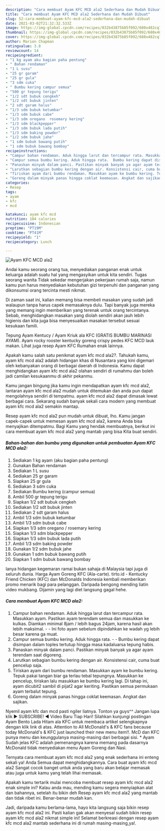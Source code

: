 ```yaml
---
description: "Cara membuat Ayam KFC MCD ala2 Sederhana dan Mudah Dibuat"
title: "Cara membuat Ayam KFC MCD ala2 Sederhana dan Mudah Dibuat"
slug: 52-cara-membuat-ayam-kfc-mcd-ala2-sederhana-dan-mudah-dibuat
date: 2021-03-02T21:32:32.533Z
image: https://img-global.cpcdn.com/recipes/032b43875b85f092/680x482cq70/ayam-kfc-mcd-ala2-foto-resep-utama.jpg
thumbnail: https://img-global.cpcdn.com/recipes/032b43875b85f092/680x482cq70/ayam-kfc-mcd-ala2-foto-resep-utama.jpg
cover: https://img-global.cpcdn.com/recipes/032b43875b85f092/680x482cq70/ayam-kfc-mcd-ala2-foto-resep-utama.jpg
author: Marion Chapman
ratingvalue: 3.8
reviewcount: 14
recipeingredient:
- "1 kg ayam aku bagian paha pentung"
- " Bahan rendaman"
- "1 L susu"
- "25 gr garam"
- "25 gr gula"
- "3 sdm cuka"
- " Bumbu kering campur semua"
- "500 gr tepung terigu"
- "1/2 sdt bubuk cengkeh"
- "1/2 sdt bubuk jinten"
- "2 sdt garam halus"
- "1/3 sdm bubuk ketumbar"
- "1/3 sdm bubuk cabe"
- "1/3 sdm oregano  rosemary kering"
- "1/3 sdm blackpepper"
- "1/3 sdm bubuk lada putih"
- "1/3 sdm baking powder"
- "1/2 sdm bubuk jahe"
- "1 sdm bubuk bawang putih"
- "1 sdm bubuk bawang bombay"
recipeinstructions:
- "Campur bahan rendaman. Aduk hingga larut dan tercampur rata. Masukkan ayam. Pastikan ayam terendam semua dan masukkan ke kulkas. Diamkan minimal 8jam / lebih bagus 24jam, karena hasil akan lebih maksimal.  Ini foto ayam sebelum dipindahkan ke wadah yg lebih besar karena ga muat."
- "Campur semua bumbu kering. Aduk hingga rata.  Bumbu kering dapat disimpan dalam toples tertutup hingga masa kadaluarsa tepung habis."
- "Panaskan minyak dalam panci. Pastikan minyak banyak ya agar ayam terendam saat digoreng."
- "Larutkan sebagian bumbu kering dengan air. Konsistensi cair, cuma buat pencelup saja."
- "Tiriskan ayam dari bumbu rendaman. Masukkan ayam ke bumbu kering. Tepuk pakai tangan biar ga terlau tebal tepungnya. Masukkan ke pencelup, tiriskan lalu masukkan ke bumbu kering lagi. Di tahap ini, ayam dicubit2 sambil di pijat2 agar keriting. Pastikan semua permukaan ayam terbalut tepung."
- "Goreng dalam minyak panas hingga coklat keemasan. Angkat dan sajikan."
categories:
- Resep
tags:
- ayam
- kfc
- mcd

katakunci: ayam kfc mcd 
nutrition: 104 calories
recipecuisine: Indonesian
preptime: "PT19M"
cooktime: "PT41M"
recipeyield: "1"
recipecategory: Lunch

---
```



![Ayam KFC MCD ala2](https://img-global.cpcdn.com/recipes/032b43875b85f092/680x482cq70/ayam-kfc-mcd-ala2-foto-resep-utama.jpg)

Andai kamu seorang orang tua, menyediakan panganan enak untuk keluarga adalah suatu hal yang mengasyikan untuk kita sendiri. Tugas seorang  wanita Tidak sekedar mengerjakan pekerjaan rumah saja, namun kamu pun harus menyediakan kebutuhan gizi terpenuhi dan panganan yang dikonsumsi orang tercinta mesti nikmat.

Di zaman  saat ini, kalian memang bisa membeli masakan yang sudah jadi walaupun tanpa harus capek memasaknya dulu. Tapi banyak juga mereka yang memang ingin memberikan yang terenak untuk orang tercintanya. Sebab, menghidangkan masakan yang diolah sendiri akan jauh lebih higienis dan kita juga bisa menyesuaikan masakan tersebut sesuai kesukaan famili. 

Tepung Ayam Kentucy / Ayam Kriuk ala KFC (GRATIS BUMBU MARINASI AYAM). Ayam rocky rooster kentucky goreng crispy pedes KFC MCD lauk makan. Lihat juga resep Ayam KFC Rumahan enak lainnya.

Apakah kamu salah satu penikmat ayam kfc mcd ala2?. Tahukah kamu, ayam kfc mcd ala2 adalah hidangan khas di Nusantara yang kini digemari oleh kebanyakan orang di berbagai daerah di Indonesia. Kamu dapat menghidangkan ayam kfc mcd ala2 olahan sendiri di rumahmu dan boleh jadi camilan kesukaanmu di akhir pekanmu.

Kamu jangan bingung jika kamu ingin mendapatkan ayam kfc mcd ala2, lantaran ayam kfc mcd ala2 mudah untuk ditemukan dan anda pun dapat mengolahnya sendiri di tempatmu. ayam kfc mcd ala2 dapat dimasak lewat berbagai cara. Sekarang sudah banyak sekali cara modern yang membuat ayam kfc mcd ala2 semakin mantap.

Resep ayam kfc mcd ala2 pun mudah untuk dibuat, lho. Kamu jangan capek-capek untuk memesan ayam kfc mcd ala2, karena Anda bisa menyajikan ditempatmu. Bagi Kamu yang hendak membuatnya, berikut ini cara membuat ayam kfc mcd ala2 yang mantab yang bisa Kita buat sendiri.

<!--inarticleads1-->

##### Bahan-bahan dan bumbu yang digunakan untuk pembuatan Ayam KFC MCD ala2:

1. Sediakan 1 kg ayam (aku bagian paha pentung)
1. Gunakan  Bahan rendaman
1. Sediakan 1 L susu
1. Sediakan 25 gr garam
1. Siapkan 25 gr gula
1. Sediakan 3 sdm cuka
1. Sediakan  Bumbu kering (campur semua)
1. Ambil 500 gr tepung terigu
1. Siapkan 1/2 sdt bubuk cengkeh
1. Sediakan 1/2 sdt bubuk jinten
1. Sediakan 2 sdt garam halus
1. Ambil 1/3 sdm bubuk ketumbar
1. Ambil 1/3 sdm bubuk cabe
1. Siapkan 1/3 sdm oregano / rosemary kering
1. Siapkan 1/3 sdm blackpepper
1. Siapkan 1/3 sdm bubuk lada putih
1. Ambil 1/3 sdm baking powder
1. Gunakan 1/2 sdm bubuk jahe
1. Gunakan 1 sdm bubuk bawang putih
1. Siapkan 1 sdm bubuk bawang bombay


Ianya hidangan kegemaran ramai bukan sahaja di Malaysia tapi juga di seluruh dunia. Harga Ayam Goreng KFC (Ala-carte). tirto.id - Kentucky Friend Chicken (KFC) dan McDonalds Indonesia kembali memberikan promo menarik bagi para pelanggan. Daripada bengong mending liatin video mukbang. Dijamin yang lagi diet langsung gagal hehe. 

<!--inarticleads2-->

##### Cara membuat Ayam KFC MCD ala2:

1. Campur bahan rendaman. Aduk hingga larut dan tercampur rata. Masukkan ayam. Pastikan ayam terendam semua dan masukkan ke kulkas. Diamkan minimal 8jam / lebih bagus 24jam, karena hasil akan lebih maksimal. -  - Ini foto ayam sebelum dipindahkan ke wadah yg lebih besar karena ga muat.
1. Campur semua bumbu kering. Aduk hingga rata. -  - Bumbu kering dapat disimpan dalam toples tertutup hingga masa kadaluarsa tepung habis.
1. Panaskan minyak dalam panci. Pastikan minyak banyak ya agar ayam terendam saat digoreng.
1. Larutkan sebagian bumbu kering dengan air. Konsistensi cair, cuma buat pencelup saja.
1. Tiriskan ayam dari bumbu rendaman. Masukkan ayam ke bumbu kering. Tepuk pakai tangan biar ga terlau tebal tepungnya. Masukkan ke pencelup, tiriskan lalu masukkan ke bumbu kering lagi. Di tahap ini, ayam dicubit2 sambil di pijat2 agar keriting. Pastikan semua permukaan ayam terbalut tepung.
1. Goreng dalam minyak panas hingga coklat keemasan. Angkat dan sajikan.


Nyemil ayam kfc dan mcd pasti ngiler liatnya. Tonton ya guys^^ Jangan lupa klik ▶️ SUBSCRIBE! ◀️ Video Baru Tiap Hari! Silahkan kunjungi postingan Ayam Bento Lada Hitam ala KFC untuk membaca artikel selengkapnya dengan klik link di atas. Attention to All McDonald&#39;s &amp; KFC fans because today McDonald&#39;s &amp; KFC just launched their new menu item!!. McD dan KFC punya menu dan keunggulanya masing-masing dari berbagai sisi. * Ayam Sudah jelas KFC adalah pemenangnya karena memang pada dasarnya McDonald tidak menyediakan menu Ayam Goreng dan Nasi. 

Ternyata cara membuat ayam kfc mcd ala2 yang enak sederhana ini enteng sekali ya! Anda Semua dapat menghidangkannya. Cara buat ayam kfc mcd ala2 Sangat cocok banget untuk anda yang baru akan belajar memasak atau juga untuk kamu yang telah lihai memasak.

Apakah kamu tertarik mulai mencoba membuat resep ayam kfc mcd ala2 enak simple ini? Kalau anda mau, mending kamu segera menyiapkan alat dan bahannya, setelah itu bikin deh Resep ayam kfc mcd ala2 yang mantab dan tidak ribet ini. Benar-benar mudah kan. 

Jadi, daripada kamu berlama-lama, hayo kita langsung saja bikin resep ayam kfc mcd ala2 ini. Pasti kalian gak akan menyesal sudah bikin resep ayam kfc mcd ala2 nikmat simple ini! Selamat berkreasi dengan resep ayam kfc mcd ala2 mantab sederhana ini di rumah masing-masing,ya!.


